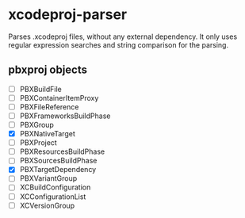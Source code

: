 # xcodeproj-parser

Parses .xcodeproj files, without any external dependency. 
It only uses regular expression searches and string comparison for the parsing. 

## pbxproj objects

- [ ] PBXBuildFile
- [ ] PBXContainerItemProxy
- [ ] PBXFileReference
- [ ] PBXFrameworksBuildPhase
- [ ] PBXGroup
- [x] PBXNativeTarget
- [ ] PBXProject
- [ ] PBXResourcesBuildPhase
- [ ] PBXSourcesBuildPhase
- [x] PBXTargetDependency
- [ ] PBXVariantGroup
- [ ] XCBuildConfiguration
- [ ] XCConfigurationList
- [ ] XCVersionGroup
